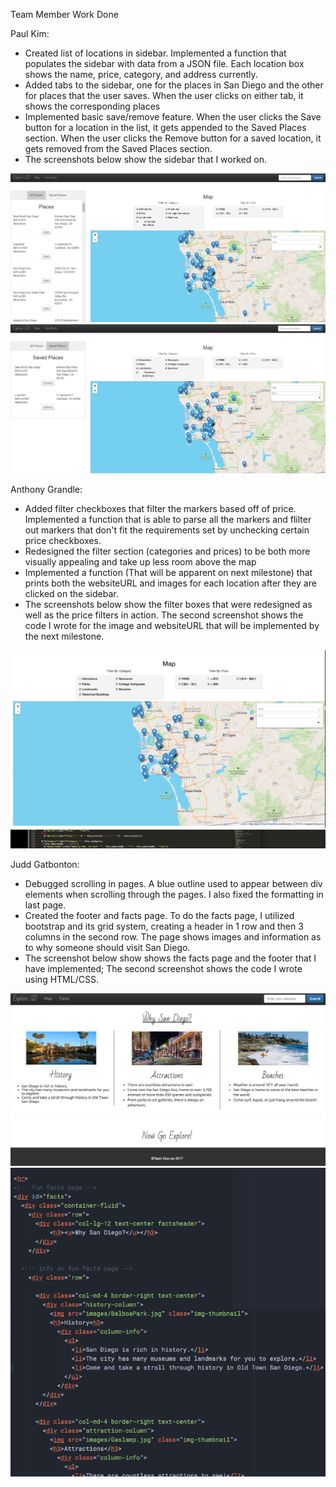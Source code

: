 Team Member Work Done

Paul Kim:
- Created list of locations in sidebar. Implemented a function that populates
the sidebar with data from a JSON file. Each location box shows the name,
price, category, and address currently.
- Added tabs to the sidebar, one for the places in San Diego and the other for
places that the user saves. When the user clicks on either tab, it shows the
corresponding places
- Implemented basic save/remove feature. When the user clicks the Save button
for a location in the list, it gets appended to the Saved Places section. When
the user clicks the Remove button for a saved location, it gets removed from
the Saved Places section.
- The screenshots below show the sidebar that I worked on.

![Map Screenshot](/milestone11_images/milestone11_screenshot1.jpg?raw=true)
![Map Screenshot](/milestone11_images/milestone11_screenshot2.jpg?raw=true)

Anthony Grandle:
- Added filter checkboxes that filter the markers based off of price. Implemented
a function that is able to parse all the markers and flilter out markers that
don't fit the requirements set by unchecking certain price checkboxes.
- Redesigned the filter section (categories and prices) to be both more visually
appealing and take up less room above the map
- Implemented a function (That will be apparent on next milestone) that prints
both the websiteURL and images for each location after they are clicked on the
sidebar.
- The screenshots below show the filter boxes that were redesigned as well as
the price filters in action. The second screenshot shows the code I wrote for
the image and websiteURL that will be implemented by the next milestone.

![Map Screenshot](/milestone11_images/milestone11_screenshot3.jpg?raw=true)
![Map Screenshot](/milestone11_images/milestone11_screenshot4.jpg?raw=true)

Judd Gatbonton:
- Debugged scrolling in pages. A blue outline used to appear between div elements when scrolling through the pages. I also fixed the formatting in last page.
- Created the footer and facts page. To do the facts page, I utilized bootstrap and its grid system, creating a header in 1 row and then 3 columns in the second row. The page shows images and information as to why someone should visit San Diego.
- The screenshot below show shows the facts page and the footer that I have implemented; The second screenshot shows the code I wrote using HTML/CSS.

![Map Screenshot](/milestone11_images/milestone11_screenshot5.jpg?raw=true)
![Map Screenshot](/milestone11_images/milestone11_screenshot6.jpg?raw=true)
